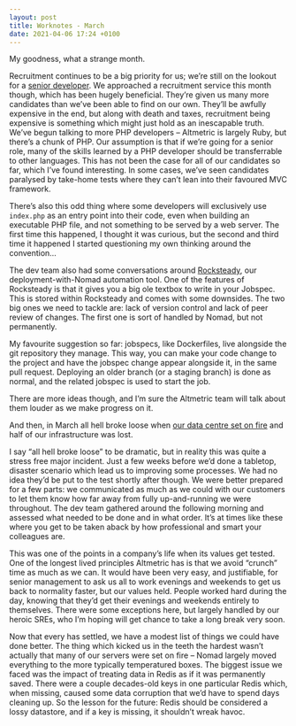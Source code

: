 ```yaml
---
layout: post
title: Worknotes - March
date: 2021-04-06 17:24 +0100
---
```


My goodness, what a strange month.

Recruitment continues to be a big priority for us; we’re still on the lookout
for a [senior developer][hiring]. We approached a recruitment service this month though,
which has been hugely beneficial. They’re given us many more candidates than
we’ve been able to find on our own. They’ll be awfully expensive in the end,
but along with death and taxes, recruitment being expensive is something which
might just hold as an inescapable truth. We’ve begun talking to more PHP
developers – Altmetric is largely Ruby, but there’s a chunk of PHP. Our
assumption is that if we’re going for a senior role, many of the skills learned
by a PHP developer should be transferrable to other languages. This has not
been the case for all of our candidates so far, which I’ve found interesting.
In some cases, we’ve seen candidates paralysed by take-home tests where they
can’t lean into their favoured MVC framework.

There’s also this odd thing where some developers will exclusively use
`index.php` as an entry point into their code, even when building an executable
PHP file, and not something to be served by a web server. The first time this
happened, I thought it was curious, but the second and third time it happened I
started questioning my own thinking around the convention…

The dev team also had some conversations around [Rocksteady][rocksteady], our
deployment-with-Nomad automation tool. One of the features of Rocksteady is
that it gives you a big ole textbox to write in your Jobspec. This is stored
within Rocksteady and comes with some downsides. The two big ones we need to
tackle are: lack of version control and lack of peer review of changes. The
first one is sort of handled by Nomad, but not permanently.

My favourite suggestion so far: jobspecs, like Dockerfiles, live alongside the
git repository they manage. This way, you can make your code change to the
project and have the jobspec change appear alongside it, in the same pull
request. Deploying an older branch (or a staging branch) is done as normal, and
the related jobspec is used to start the job.

There are more ideas though, and I’m sure the Altmetric team will talk about
them louder as we make progress on it.

And then, in March all hell broke loose when [our data centre set on fire][fire] and
half of our infrastructure was lost.

I say “all hell broke loose” to be dramatic, but in reality this was quite a
stress free major incident. Just a few weeks before we’d done a tabletop,
disaster scenario which lead us to improving some processes. We had no idea
they’d be put to the test shortly after though. We were better prepared for a
few parts: we communicated as much as we could with our customers to let them
know how far away from fully up-and-running we were throughout. The dev team
gathered around the following morning and assessed what needed to be done and
in what order. It’s at times like these where you get to be taken aback by how
professional and smart your colleagues are.

This was one of the points in a company’s life when its values get tested. One
of the longest lived principles Altmetric has is that we avoid “crunch” time as
much as we can. It would have been very easy, and justifiable, for senior
management to ask us all to work evenings and weekends to get us back to
normality faster, but our values held. People worked hard during the day,
knowing that they’d get their evenings and weekends entirely to themselves.
There were some exceptions here, but largely handled by our heroic SREs, who
I’m hoping will get chance to take a long break very soon.

Now that every has settled, we have a modest list of things we could have done
better. The thing which kicked us in the teeth the hardest wasn’t actually that
many of our servers were set on fire – Nomad largely moved everything to the
more typically temperatured boxes. The biggest issue we faced was the impact of
treating data in Redis as if it was permanently saved. There were a couple
decades-old keys in one particular Redis which, when missing, caused some data
corruption that we’d have to spend days cleaning up. So the lesson for the
future: Redis should be considered a lossy datastore, and if a key is missing,
it shouldn’t wreak havoc.

[hiring]: https://www.altmetric.com/jobs/senior-software-developer/
[rocksteady]: https://github.com/powerrhino/rocksteady
[fire]: https://www.theregister.com/2021/03/10/ovh_strasbourg_fire/
